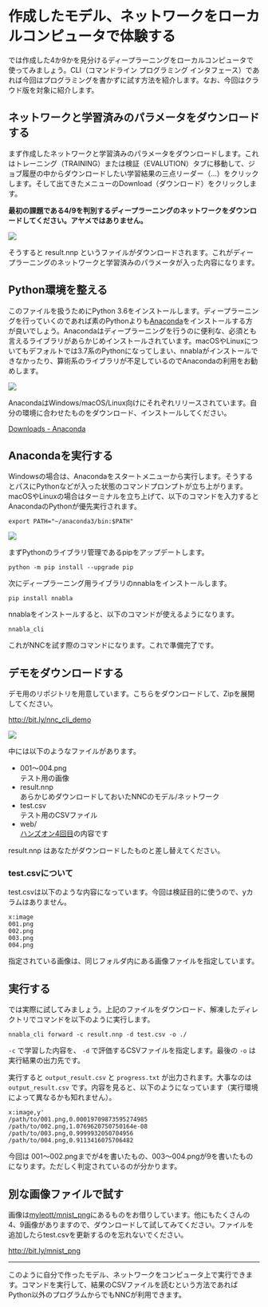 # 作成したモデル、ネットワークをローカルコンピュータで体験する

では作成した4か9かを見分けるディープラーニングをローカルコンピュータで使ってみましょう。CLI（コマンドライン プログラミング インタフェース）であれば今回はプログラミングを書かずに試す方法を紹介します。なお、今回はクラウド版を対象に紹介します。

## ネットワークと学習済みのパラメータをダウンロードする

まず作成したネットワークと学習済みのパラメータをダウンロードします。これはトレーニング（TRAINING）または検証（EVALUTION）タブに移動して、ジョブ履歴の中からダウンロードしたい学習結果の三点リーダー（…）をクリックします。そして出てきたメニューのDownload（ダウンロード）をクリックします。

**最初の課題である4/9を判別するディープラーニングのネットワークをダウンロードしてください。アヤメではありません。**

![](images/nnc-handson-47.png)

そうすると result.nnp というファイルがダウンロードされます。これがディープラーニングのネットワークと学習済みのパラメータが入った内容になります。

## Python環境を整える

このファイルを扱うためにPython 3.6をインストールします。ディープラーニングを行っていくのであれば素のPythonよりも[Anaconda](https://www.anaconda.com/)をインストールする方が良いでしょう。Anacondaはディープラーニングを行うのに便利な、必須とも言えるライブラリがあらかじめインストールされています。macOSやLinuxについてもデフォルトでは3.7系のPythonになってしまい、nnablaがインストールできなかったり、算術系のライブラリが不足しているのでAnacondaの利用をお勧めします。

![](images/nnc-handson-46.png)

AnacondaはWindows/macOS/Linux向けにそれぞれリリースされています。自分の環境に合わせたものをダウンロード、インストールしてください。

[Downloads - Anaconda](https://www.anaconda.com/download/#macos)

## Anacondaを実行する

Windowsの場合は、Anacondaをスタートメニューから実行します。そうするとパスにPythonなどが入った状態のコマンドプロンプトが立ち上がります。macOSやLinuxの場合はターミナルを立ち上げて、以下のコマンドを入力するとAnacondaのPythonが優先実行されます。

```
export PATH="~/anaconda3/bin:$PATH"
```

![](images/nnc-handson-48.png)

まずPythonのライブラリ管理であるpipをアップデートします。

```
python -m pip install --upgrade pip 
```

次にディープラーニング用ライブラリのnnablaをインストールします。

```
pip install nnabla
```

nnablaをインストールすると、以下のコマンドが使えるようになります。

```
nnabla_cli
```

これがNNCを試す際のコマンドになります。これで準備完了です。

## デモをダウンロードする

デモ用のリポジトリを用意しています。こちらをダウンロードして、Zipを展開してください。

http://bit.ly/nnc_cli_demo

![](images/nnc-handson-49.png)

中には以下のようなファイルがあります。

- 001〜004.png  
テスト用の画像
- result.nnp  
あらかじめダウンロードしておいたNNCのモデル/ネットワーク
- test.csv  
テスト用のCSVファイル
- web/  
[ハンズオン4回目](./4.md)の内容です

result.nnp はあなたがダウンロードしたものと差し替えてください。

### test.csvについて

test.csvは以下のような内容になっています。今回は検証目的に使うので、yカラムはありません。

```
x:image
001.png
002.png
003.png
004.png
```

指定されている画像は、同じフォルダ内にある画像ファイルを指定しています。

## 実行する

では実際に試してみましょう。上記のファイルをダウンロード、解凍したディレクトリでコマンドを以下のように実行します。

```
nnabla_cli forward -c result.nnp -d test.csv -o ./
```

`-c` で学習した内容を、 `-d` で評価するCSVファイルを指定します。最後の `-o` は実行結果の出力先です。

実行すると `output_result.csv` と `progress.txt` が出力されます。大事なのは `output_result.csv` です。内容を見ると、以下のようになっています（実行環境によって異なるかも知れません）。

```
x:image,y'
/path/to/001.png,0.00019709873595274985
/path/to/002.png,1.0769620750750164e-08
/path/to/003.png,0.9999932050704956
/path/to/004.png,0.9113416075706482
```

今回は 001〜002.pngまでが4を書いたもの、003〜004.pngが9を書いたものになります。ただしく判定されているのが分かります。

## 別な画像ファイルで試す

画像は[myleott/mnist_png](https://github.com/myleott/mnist_png)にあるものをお借りしています。他にもたくさんの4、9画像がありますので、ダウンロードして試してみてください。ファイルを追加したらtest.csvを更新するのを忘れないでください。

http://bit.ly/mnist_png

----

このように自分で作ったモデル、ネットワークをコンピュータ上で実行できます。コマンドを実行して、結果のCSVファイルを読むという方法であればPython以外のプログラムからでもNNCが利用できます。
